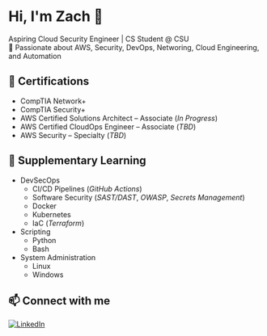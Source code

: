 # Hi, I'm Zach 👋  
Aspiring Cloud Security Engineer | CS Student @ CSU  
🔐 Passionate about AWS, Security, DevOps, Networing, Cloud Engineering, and Automation

## 📜 Certifications
- CompTIA Network+
- CompTIA Security+
- AWS Certified Solutions Architect – Associate (_In Progress_)
- AWS Certified CloudOps Engineer – Associate (_TBD_)
- AWS Security – Specialty (_TBD_)

## 🚀 Supplementary Learning
- DevSecOps
  - CI/CD Pipelines (_GitHub Actions_)
  - Software Security (_SAST/DAST_, _OWASP_, _Secrets Management_)
  - Docker
  - Kubernetes
  - IaC (_Terraform_)
- Scripting
  - Python
  - Bash
- System Administration
  - Linux
  - Windows

## 📫 Connect with me
[![LinkedIn](https://img.shields.io/badge/LinkedIn-blue?logo=linkedin)]([https://linkedin.com/in/your-profile](https://www.linkedin.com/in/zach-maestas-325a482b6/))
